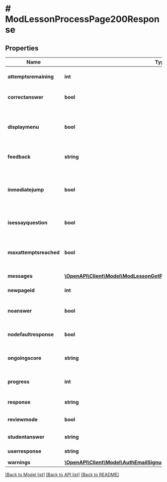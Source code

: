 # # ModLessonProcessPage200Response

## Properties

Name | Type | Description | Notes
------------ | ------------- | ------------- | -------------
**attemptsremaining** | **int** | Number of attempts remaining. | [default to null]
**correctanswer** | **bool** | Whether the answer is correct. | [default to null]
**displaymenu** | **bool** | Whether we should display the menu or not in this page. |
**feedback** | **string** | The response feedback. | [default to 'null']
**inmediatejump** | **bool** | Whether the page processing redirect directly to anoter page. | [default to null]
**isessayquestion** | **bool** | Whether is a essay question. | [default to null]
**maxattemptsreached** | **bool** | Whether we reachered the max number of attempts. | [default to null]
**messages** | [**\OpenAPI\Client\Model\ModLessonGetPageData200ResponseMessagesInner[]**](ModLessonGetPageData200ResponseMessagesInner.md) |  |
**newpageid** | **int** | New page id (if a jump was made). | [default to null]
**noanswer** | **bool** | Whether there aren&#39;t answers. | [default to null]
**nodefaultresponse** | **bool** | Whether there is not a default response. | [default to null]
**ongoingscore** | **string** | The ongoing message. | [default to 'null']
**progress** | **int** | Progress percentage in the lesson. | [default to null]
**response** | **string** | The response. | [default to 'null']
**reviewmode** | **bool** | Whether the user is reviewing. | [default to null]
**studentanswer** | **string** | The student answer. | [default to 'null']
**userresponse** | **string** | The user response. | [default to 'null']
**warnings** | [**\OpenAPI\Client\Model\AuthEmailSignupUser200ResponseWarningsInner[]**](AuthEmailSignupUser200ResponseWarningsInner.md) |  | [optional]

[[Back to Model list]](../../README.md#models) [[Back to API list]](../../README.md#endpoints) [[Back to README]](../../README.md)
